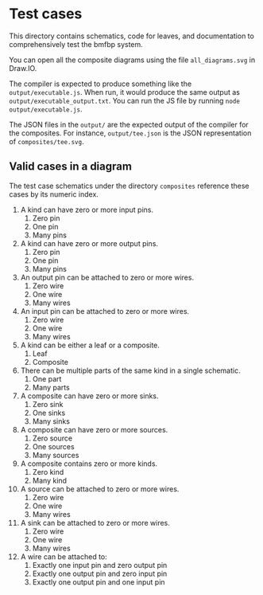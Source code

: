 # Test cases

This directory contains schematics, code for leaves, and documentation to
comprehensively test the bmfbp system.

You can open all the composite diagrams using the file `all_diagrams.svg` in
Draw.IO.

The compiler is expected to produce something like the `output/executable.js`.
When run, it would produce the same output as `output/executable_output.txt`.
You can run the JS file by running `node output/executable.js`.

The JSON files in the `output/` are the expected output of the compiler for the
composites. For instance, `output/tee.json` is the JSON representation of
`composites/tee.svg`.

## Valid cases in a diagram

The test case schematics under the directory `composites` reference these
cases by its numeric index.

1. A kind can have zero or more input pins.
    1. Zero pin
    2. One pin
    3. Many pins
2. A kind can have zero or more output pins.
    1. Zero pin
    2. One pin
    3. Many pins
3. An output pin can be attached to zero or more wires.
    1. Zero wire
    2. One wire
    3. Many wires
4. An input pin can be attached to zero or more wires.
    1. Zero wire
    2. One wire
    3. Many wires
5. A kind can be either a leaf or a composite.
    1. Leaf
    2. Composite
6. There can be multiple parts of the same kind in a single schematic.
    1. One part
    2. Many parts
7. A composite can have zero or more sinks.
    1. Zero sink
    2. One sinks
    3. Many sinks
8. A composite can have zero or more sources.
    1. Zero source
    2. One sources
    3. Many sources
9. A composite contains zero or more kinds.
    1. Zero kind
    2. Many kind
10. A source can be attached to zero or more wires.
    1. Zero wire
    2. One wire
    3. Many wires
11. A sink can be attached to zero or more wires.
    1. Zero wire
    2. One wire
    3. Many wires
12. A wire can be attached to:
    1. Exactly one input pin and zero output pin
    2. Exactly one output pin and zero input pin
    3. Exactly one output pin and one input pin
